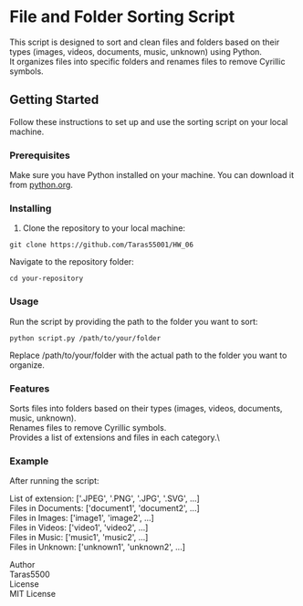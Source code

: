 # File and Folder Sorting Script

This script is designed to sort and clean files and folders based on their types (images, videos, documents, music, unknown) using Python.\
It organizes files into specific folders and renames files to remove Cyrillic symbols.

## Getting Started

Follow these instructions to set up and use the sorting script on your local machine.

### Prerequisites

Make sure you have Python installed on your machine. You can download it from [python.org](https://www.python.org/downloads/).

### Installing

1. Clone the repository to your local machine:

`git clone https://github.com/Taras55001/HW_06`

Navigate to the repository folder:

`cd your-repository`

### Usage
Run the script by providing the path to the folder you want to sort:

`python script.py /path/to/your/folder`

Replace /path/to/your/folder with the actual path to the folder you want to organize.

### Features
Sorts files into folders based on their types (images, videos, documents, music, unknown).\
Renames files to remove Cyrillic symbols.\
Provides a list of extensions and files in each category.\
### Example
After running the script:

List of extension: ['.JPEG', '.PNG', '.JPG', '.SVG', ...]\
Files in Documents: ['document1', 'document2', ...]\
Files in Images: ['image1', 'image2', ...]\
Files in Videos: ['video1', 'video2', ...]\
Files in Music: ['music1', 'music2', ...]\
Files in Unknown: ['unknown1', 'unknown2', ...]


Author\
Taras5500\
License\
MIT License
